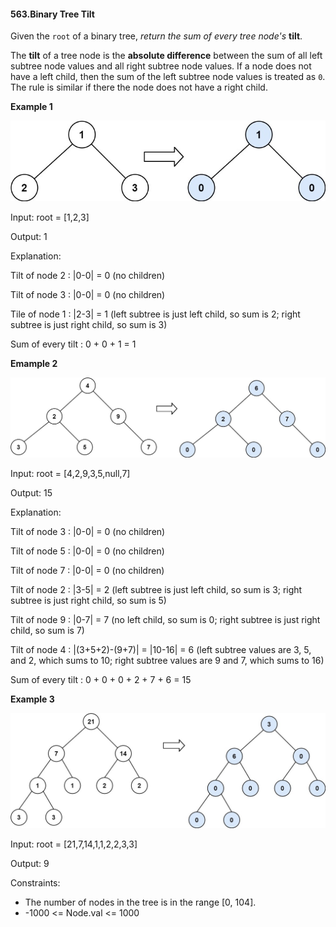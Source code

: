 #### 563.Binary Tree Tilt

Given the `root` of a binary tree, *return the sum of every tree node's* **tilt**.

The **tilt** of a tree node is the **absolute difference** between the sum of all left subtree node values and all right subtree node values. If a node does not have a left child, then the sum of the left subtree node values is treated as `0`. The rule is similar if there the node does not have a right child.


**Example 1**

![](tilt1.jpg)

Input: root = [1,2,3]

Output: 1

Explanation: 

Tilt of node 2 : |0-0| = 0 (no children)

Tilt of node 3 : |0-0| = 0 (no children)

Tile of node 1 : |2-3| = 1 (left subtree is just left child, so sum is 2; right subtree is just right child, so sum is 3)

Sum of every tilt : 0 + 0 + 1 = 1

**Emample 2**

![](tilt2.jpg)

Input: root = [4,2,9,3,5,null,7]

Output: 15

Explanation: 

Tilt of node 3 : |0-0| = 0 (no children)

Tilt of node 5 : |0-0| = 0 (no children)

Tilt of node 7 : |0-0| = 0 (no children)

Tilt of node 2 : |3-5| = 2 (left subtree is just left child, so sum is 3; right 
subtree is just right child, so sum is 5)

Tilt of node 9 : |0-7| = 7 (no left child, so sum is 0; right subtree is just right child, so sum is 7)

Tilt of node 4 : |(3+5+2)-(9+7)| = |10-16| = 6 (left subtree values are 3, 5, and 2, which sums to 10; right subtree values are 9 and 7, which sums to 16)

Sum of every tilt : 0 + 0 + 0 + 2 + 7 + 6 = 15

**Example 3**

![](tilt3.jpg)

Input: root = [21,7,14,1,1,2,2,3,3]

Output: 9

Constraints:

* The number of nodes in the tree is in the range [0, 104].
* -1000 <= Node.val <= 1000